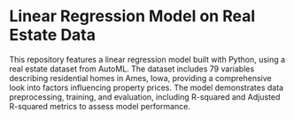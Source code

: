 # Linear Regression Model on Real Estate Data

This repository features a linear regression model built with Python, using a real estate dataset from AutoML. The dataset includes 79 variables describing residential homes in Ames, Iowa, providing a comprehensive look into factors influencing property prices. The model demonstrates data preprocessing, training, and evaluation, including R-squared and Adjusted R-squared metrics to assess model performance.
